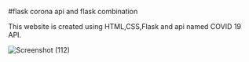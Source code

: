  #flask corona api and flask combination
 
 This website is created using HTML,CSS,Flask and api named COVID 19 API.
 
 ![Screenshot (112)](https://user-images.githubusercontent.com/84217740/120996213-da3e9d80-c7a5-11eb-99bd-bd8aa616e095.png)
